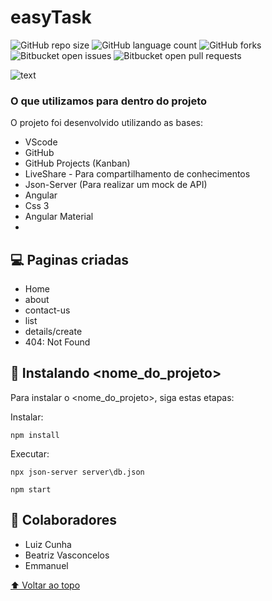 # easyTask

<!---Esses são exemplos. Veja https://shields.io para outras pessoas ou para personalizar este conjunto de escudos. Você pode querer incluir dependências, status do projeto e informações de licença aqui--->

![GitHub repo size](https://img.shields.io/github/repo-size/oluizcunha/-AngularChallenge?style=for-the-badge)
![GitHub language count](https://img.shields.io/github/languages/count/oluizcunha/-AngularChallenge?style=for-the-badge)
![GitHub forks](https://img.shields.io/github/forks/oluizcunha/-AngularChallenge?style=for-the-badge)
![Bitbucket open issues](https://img.shields.io/bitbucket/issues/oluizcunha/-AngularChallenge?style=for-the-badge)
![Bitbucket open pull requests](https://img.shields.io/bitbucket/pr-raw/oluizcunha/-AngularChallenge?style=for-the-badge)

![text](https://user-images.githubusercontent.com/53011340/124966988-e65e8a80-dff1-11eb-98cf-94016f3a0ab4.png)


### O que utilizamos para dentro do projeto

O projeto foi desenvolvido utilizando as bases:

- VScode
- GitHub
- GitHub Projects (Kanban)
- LiveShare - Para compartilhamento de conhecimentos
- Json-Server (Para realizar um mock de API)
- Angular
- Css 3
- Angular Material
- 

## 💻 Paginas criadas

- Home
- about
- contact-us
- list
- details/create
- 404: Not Found

## 🚀 Instalando <nome_do_projeto>

Para instalar o <nome_do_projeto>, siga estas etapas:

Instalar:
```
npm install
```

Executar:
```
npx json-server server\db.json 
```
```
npm start
```



## 🤝 Colaboradores

- Luiz Cunha
- Beatriz Vasconcelos
- Emmanuel 


[⬆ Voltar ao topo](#nome-do-projeto)<br>
